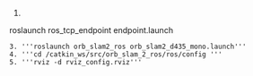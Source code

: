 1. ```
roslaunch ros_tcp_endpoint endpoint.launch
```
3. '''roslaunch orb_slam2_ros orb_slam2_d435_mono.launch'''
4. '''cd /catkin_ws/src/orb_slam_2_ros/ros/config '''
5. '''rviz -d rviz_config.rviz'''
